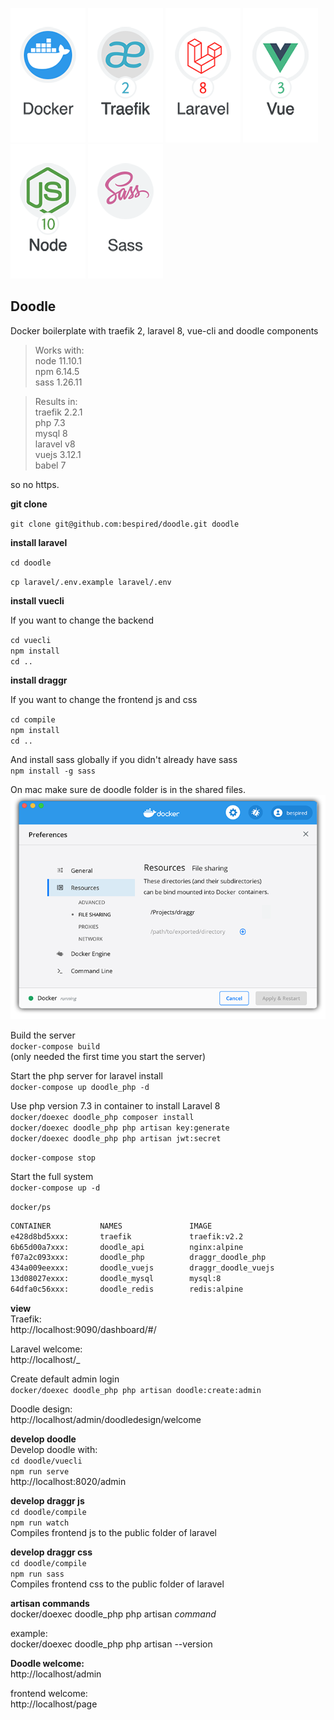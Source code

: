 
[docker-logo]: https://raw.githubusercontent.com/bespired/doodle/master/docker/logos/docker.png
[laravel-logo]: https://raw.githubusercontent.com/bespired/doodle/master/docker/logos/laravel.png
[node-logo]: https://raw.githubusercontent.com/bespired/doodle/master/docker/logos/node.png
[traefik-logo]: https://raw.githubusercontent.com/bespired/doodle/master/docker/logos/traefik.png
[vuejs-logo]: https://raw.githubusercontent.com/bespired/doodle/master/docker/logos/vue.png
[sass-logo]: https://raw.githubusercontent.com/bespired/doodle/master/docker/logos/sass.png
[file-share]: https://raw.githubusercontent.com/bespired/doodle/master/docker/logos/file-share.png

![docker-logo] ![traefik-logo] ![laravel-logo] ![vuejs-logo] ![node-logo] ![sass-logo]

## Doodle

Docker boilerplate with traefik 2, laravel 8, vue-cli and doodle components

> Works with:  
> node 11.10.1  
> npm 6.14.5  
> sass 1.26.11  
  
> Results in:  
> traefik 2.2.1  
> php 7.3  
> mysql 8  
> laravel v8  
> vuejs 3.12.1  
> babel 7  
  
so no https.  

__git clone__  

`git clone git@github.com:bespired/doodle.git doodle`

__install laravel__  

`cd doodle`  
  
`cp laravel/.env.example laravel/.env`  

__install vuecli__

If you want to change the backend  

`cd vuecli`  
`npm install`  
`cd ..`  

__install draggr__

If you want to change the frontend js and css  

`cd compile`  
`npm install`  
`cd ..`  

And install sass globally if you didn't already have sass  
`npm install -g sass`  

  
On mac make sure de doodle folder is in the shared files.  
![file-share]

Build the server  
`docker-compose build`  
(only needed the first time you start the server)  

Start the php server for laravel install  
`docker-compose up doodle_php -d`  

Use php version 7.3 in container to install Laravel 8  
`docker/doexec doodle_php composer install`  
`docker/doexec doodle_php php artisan key:generate`  
`docker/doexec doodle_php php artisan jwt:secret`  
  
`docker-compose stop`  
  
Start the full system  
`docker-compose up -d`  
  
`docker/ps `  
  
```bash
CONTAINER           NAMES               IMAGE
e428d8bd5xxx:       traefik             traefik:v2.2
6b65d00a7xxx:       doodle_api          nginx:alpine
f07a2c093xxx:       doodle_php          draggr_doodle_php
434a009eexxx:       doodle_vuejs        draggr_doodle_vuejs
13d08027exxx:       doodle_mysql        mysql:8
64dfa0c56xxx:       doodle_redis        redis:alpine
```

__view__  
Traefik:  
http://localhost:9090/dashboard/#/  
  
Laravel welcome:  
http://localhost/\_  
  
Create default admin login  
`docker/doexec doodle_php php artisan doodle:create:admin`  
  
Doodle design:  
http://localhost/admin/doodledesign/welcome  
  
__develop doodle__  
Develop doodle with:  
`cd doodle/vuecli`  
`npm run serve`  
http://localhost:8020/admin  
  
__develop draggr js__  
`cd doodle/compile`  
`npm run watch`  
Compiles frontend js to the public folder of laravel  
  
__develop draggr css__  
`cd doodle/compile `  
`npm run sass`  
Compiles frontend css to the public folder of laravel  
  

__artisan commands__  
docker/doexec doodle_php php artisan *command*  

example:  
docker/doexec doodle_php php artisan --version  
  
__Doodle welcome:__  
http://localhost/admin  
  
frontend welcome:  
http://localhost/page  


